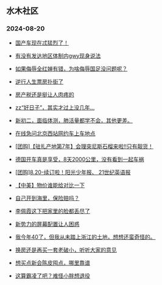 ## 水木社区 
### 2024-08-20

+ [国产车现在忒猛烈了！](https://www.newsmth.net/nForum/article/GreenAuto/1651730)

+ [有没有发达地区体制内gwy现身说法](https://www.newsmth.net/nForum/article/WorkingLife/138695)

+ [如果侮辱全红婵有错，为啥侮辱国足没问题呢？](https://www.newsmth.net/nForum/article/Olympic/1622402)

+ [逆行人生票房扑街了](https://www.newsmth.net/nForum/article/Movielife/14798)

+ [房产税还是挺让人肉疼的](https://www.newsmth.net/nForum/article/OurEstate/3063344)

+ [zz“好日子”，其实才过上没几年…](https://www.newsmth.net/nForum/article/MyFamily/273907)

+ [新初二，面临体测，肺活量都学不会，其他更差。](https://www.newsmth.net/nForum/article/PreUnivEdu/198864)

+ [在线急问北京西站网约车上车地点](https://www.newsmth.net/nForum/article/FamilyLife/1766819952)

+ [[团购]【驻扎产地第7年】会理突尼斯石榴来啦!!只有靓货！](https://www.newsmth.net/nForum/article/ADAgent_TG/1324582)

+ [德国开车真是享受，8天2000公里，没有看到一起车祸](https://www.newsmth.net/nForum/article/AutoWorld/1944893745)

+ [[团购]8.20-续订啦！阳光少年报、 21世纪英语报](https://www.newsmth.net/nForum/article/ADAgent_TG/1324634)

+ [【中美】物价谁能给对比一下](https://www.newsmth.net/nForum/article/WorkingLife/139219)

+ [自己开到海里，保险赔吗？](https://www.newsmth.net/nForum/article/AutoWorld/1944891959)

+ [李佩霞这下把家里的脸都丢尽了](https://www.newsmth.net/nForum/article/MyFamily/274366)

+ [新势力的屏幕配置让人困惑](https://www.newsmth.net/nForum/article/GreenAuto/1652876)

+ [我今年40了，但我从未踏上浙江的土地，想想还蛮奇怪的。](https://www.newsmth.net/nForum/article/Geography/491461)

+ [换房还是再买一套老破小，听听大家的意见](https://www.newsmth.net/nForum/article/OurEstate/3062906)

+ [想买点新会陈皮囤点，哪里靠谱](https://www.newsmth.net/nForum/article/CouponsLife/4498379)

+ [这算霸凌了吧？难怪小胖想退役](https://www.newsmth.net/nForum/article/Pingpang/12809)

